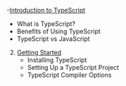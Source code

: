 -[Introduction to TypeScript](#introduction-to-typescript)
   - What is TypeScript?
   - Benefits of Using TypeScript
   - TypeScript vs JavaScript

2. [Getting Started](#getting-started)
   - Installing TypeScript
   - Setting Up a TypeScript Project
   - TypeScript Compiler Options

